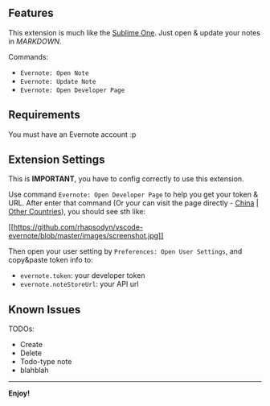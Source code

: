 ## Features

This extension is much like the [Sublime One](https://packagecontrol.io/packages/Evernote). Just open & update your notes in *MARKDOWN*.

Commands:
* `Evernote: Open Note`
* `Evernote: Update Note`
* `Evernote: Open Developer Page`

## Requirements

You must have an Evernote account :p

## Extension Settings

This is **IMPORTANT**, you have to config correctly to use this extension.

Use command `Evernote: Open Developer Page` to help you get your token & URL. After enter that command (Or your can visit the page directly - [China](https://app.yinxiang.com/api/DeveloperToken.action) | [Other Countries](https://www.evernote.com/api/DeveloperToken.action)), you should see sth like:

[[https://github.com/rhapsodyn/vscode-evernote/blob/master/images/screenshot.jpg]]

Then open your user setting by `Preferences: Open User Settings`, and copy&paste token info to:

* `evernote.token`: your developer token
* `evernote.noteStoreUrl`: your API url

## Known Issues

TODOs:
+ Create
+ Delete
+ Todo-type note
+ blahblah

-----------------------------------------------------------------------------------------------------------

**Enjoy!**